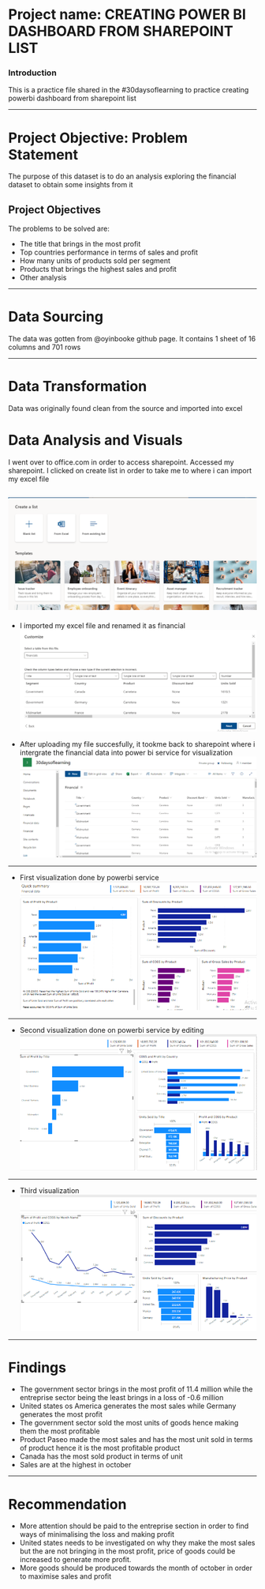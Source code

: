 # Project name: CREATING POWER BI DASHBOARD FROM SHAREPOINT LIST
### Introduction
This is a practice file shared in the #30daysoflearning to practice creating powerbi dashboard from sharepoint list


--------
# Project Objective: Problem Statement
The purpose of this dataset is to do an analysis exploring the financial dataset to obtain some insights from it

## Project Objectives
The problems to be solved are:
* The title that brings in the most profit
* Top countries performance in terms of sales and profit
* How many units of products sold per segment
* Products that brings the highest sales and profit
* Other analysis



--------------
# Data Sourcing
The data was gotten from @oyinbooke github page. 
It contains 1 sheet of 16 columns and 701 rows


-------------
# Data Transformation
Data was originally found clean from the source and imported into excel

# Data Analysis and Visuals
I went over to office.com in order to access sharepoint. Accessed my sharepoint. I clicked on create list in order to take me to where i can import my excel file

![alt text](https://github.com/MariamAdekanye/Mariam-Baby-Step-in-Github/blob/main/2022-07-22%20(6).png)
-----------------------------------


* I imported my excel file and renamed it as financial
![alt text](https://github.com/MariamAdekanye/Mariam-Baby-Step-in-Github/blob/main/2022-07-22%20(7).png)


* After uploading my file succesfully, it tookme back to sharepoint where i intergrate the financial data into power bi service for visualization
![alt text](https://github.com/MariamAdekanye/Mariam-Baby-Step-in-Github/blob/main/2022-07-22%20(8).png)
---------------------------------------------------------------


* First visualization done by powerbi service
![alt text](https://github.com/MariamAdekanye/Mariam-Baby-Step-in-Github/blob/main/2022-07-22%20(9).png)

-------------------------------------------------------

* Second visualization done on powerbi service by editing 
![alt text](https://github.com/MariamAdekanye/Mariam-Baby-Step-in-Github/blob/main/2022-07-22%20(10).png)

------------------------------------------------------

* Third visualization 
![alt text](https://github.com/MariamAdekanye/Mariam-Baby-Step-in-Github/blob/main/2022-07-22%20(12).png)
-----------------------------------------

# Findings 
* The government sector brings in the most profit of 11.4 million while the entreprise sector being the least brings in a loss of -0.6 million
* United states os America generates the most sales while Germany generates the most profit
* The government sector sold the most units of goods hence making them the most profitable
* Product Paseo made the most sales and has the most unit sold in terms of product hence it is the most profitable product
* Canada has the most sold product in terms of unit
* Sales are at the highest in october
---------------------------------------------------
# Recommendation
* More attention should be paid to the entreprise section in order to find ways of minimalising the loss and making profit
* United states needs to be investigated on why they make the most sales but the are not bringing in the most profit, price of goods could be increased to generate more profit.
* More goods should be produced towards the month of october in order to maximise sales and profit
